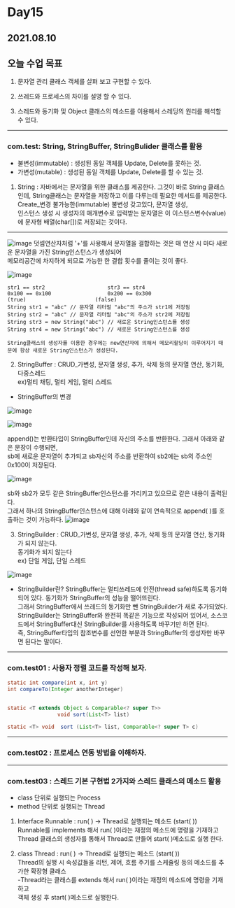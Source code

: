 # Day15


## 2021.08.10

## 오늘 수업 목표 
1) 문자열 관리 클래스 객체를 살펴 보고 구현할 수 있다.

2) 쓰레드와 프로세스의 차이를 설명 할 수 있다.

3) 스레드와 동기화 및 Object 클래스의 메소드를 이용해서 스레딩의 원리를 해석할 수 있다.

------------------------------------------------------------

### com.test: String, StringBuffer, StringBulider 클래스를 활용 <br>
- 불변성(immutable) : 생성된 동일 객체를 Update, Delete를 못하는 것.<br>
- 가변성(mutable) : 생성된 동일 객체를 Update, Delete를 할 수 있는 것. 
1) String : 자바에서는 문자열을 위한 클래스를 제공한다. 그것이 바로 String 클래스인데, String클래스는 문자열을 저장하고 이를 다루는데 필요한 메서드를 제공한다.<br>
	    Create_변경 불가능한(immutable) 불변성 갖고있다, 문자열 생성, <br>
	   인스턴스 생성 시 생성자의 매개변수로 입력받는 문자열은 이 이스턴스변수(value)에 문자형 배열(char[])로 저장되는 것이다.
---------------------------------------------------------------

![image](https://user-images.githubusercontent.com/56623911/128880265-e7fc3bf1-ceb7-4f61-a0fb-d2f1156fa4f0.png)
덧셈연산자처럼 '+'를 사용해서 문자열을 결합하는 것은 매 연산 시 마다 새로운 문자열을 가진 String인스턴스가 생성되어 <br>메모리공간에 차지하게 되므로 가능한 한 결합 횟수를 줄이는 것이 좋다.
	
	
![image](https://user-images.githubusercontent.com/56623911/128880358-640a2990-dc94-46b2-bfcc-e302e85783a1.png)

	str1 == str2 					str3 == str4
	0x100 == 0x100 					0x200 == 0x300
	(true)						(false)
	String str1 = "abc" // 문자열 리터럴 "abc"의 주소가 str1에 저장됨
	String str2 = "abc" // 문자열 리터럴 "abc"의 주소가 str2에 저장됨
	String str3 = new String("abc") // 새로운 String인스턴스를 생성
	String str4 = new String("abc") // 새로운 String인스턴스를 생성
					
	String클래스의 생성자를 이용한 경우에는 new연산자에 의해서 메모리할당이 이루어지기 때문에 항상 새로운 String인스턴스가 생성된다.
					
					
		
		
2) StringBuffer : CRUD_가변성, 문자열 생성, 추가, 삭제 등의 문자열 연산, 동기화, 다중스레드<br>
						  ex)멀티 채팅, 멀티 게임, 멀티 스레드  

- StringBuffer의 변경

![image](https://user-images.githubusercontent.com/56623911/128884994-b26c10d4-e610-40e9-b0e3-1227eb0f3e87.png)
		
![image](https://user-images.githubusercontent.com/56623911/128885792-835eb74b-94dc-4f6c-8152-77057bffe60d.png)


append()는 반환타입이 StringBuffer인데 자신의 주소를 반환한다. 그래서 아래와 같은 문장이 수행되면,<br>
sb에 새로운 문자열이 추가되고 sb자신의 주소를 반환하여 sb2에는 sb의 주소인 0x100이 저장된다.


![image](https://user-images.githubusercontent.com/56623911/128886742-2b4581ec-8612-4d51-8b36-455551d32b31.png)

sb와 sb2가 모두 같은 StringBuffer인스턴스를 가리키고 있으므로 같은 내용이 출력된다. <br>
그래서 하나의 StringBuffer인스턴스에 대해 아래와 같이 연속적으로 append( )를 호출하는 것이 가능하다.
![image](https://user-images.githubusercontent.com/56623911/128887879-dfe90624-1d53-4703-948b-41112974cd26.png)




3) StringBuilder : CRUD_가변성, 문자열 생성, 추가, 삭제 등의 문자열 연산, 동기화가 되지 않는다.<br>
							동기화가 되지 않는다<br>
						  ex) 단일 게임, 단일 스레드 
						  
![image](https://user-images.githubusercontent.com/56623911/128889981-91d28440-3fd3-42a2-b5a8-7aa7633a98c4.png)

- StringBuilder란?
StringBuffer는 멀티쓰레드에 안전(thread safe)하도록 동기화되어 있다. 동기화가 StringBuffer의 성능을 떨어뜨린다.<br>
그래서 StringBuffer에서 쓰레드의 동기화만 뺀 StringBuilder가 새로 추가되었다. <br>
StringBuilder는 StringBuffer와 완전히 똑같은 기능으로 작성되어 있어서, 소스코드에서 StringBuffer대신 StringBuilder를 사용하도록 바꾸기만 하면 된다.<br>
즉, StringBuffer타입의 참조변수를 선언한 부분과 StringBuffer의 생성자만 바꾸면 된다는 말이다. 


-----------------------------------------------------------------------------------

### com.test01 : 사용자 정렬 코드를 작성해 보자.<br> 
```java
static int compare(int x, int y)
int compareTo(Integer anotherInteger)


static <T extends Object & Comparable<? super T>>
				void sort(List<T> list)

static <T> void  sort (List<T> list, Comparable<? super T> c)
```

----------------------------------------------------------------------------

### com.test02 : 프로세스 연동 방법을 이해하자.


------------------------------------------------------------------

### com.test03 : 스레드 기본 구현법 2가지와 스레드 클래스의 메소드 활용 <br>
- class 단위로 실행되는 Process<br>
- method 단위로 실행되는 Thread
	
1) Interface Runnable : run( ) -> Thread로 실행되는 메소드 (start( )) <br>
	Runnable를 implements 해서 run( )이라는 재정의 메소드에 명령을 기재하고 <br>
	Thread 클래스의 생성자를 통해서 Thread로 만들어 start( )메소드로 실행 한다.<br>
		
	
2) class Thread	: run( ) -> Thread로 실행되는 메소드 (start( )) <br>
	 Thread의 실행 시 속성값들을 리턴, 제어, 흐름 주기를 스케쥴링 등의 메소드를 추가한 확장형 클래스 <br>
-Thread라는 클래스를 extends 해서 run( )이라는 재정의 메소드에 명령을 기재하고 <br>
객체 생성 후  start( )메소드로 실행한다.
	








